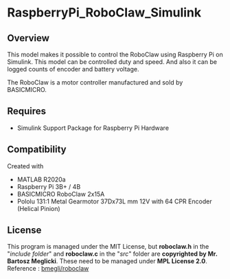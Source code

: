 # RaspberryPi_RoboClaw_Simulink

## Overview
This model makes it possible to control the RoboClaw using Raspberry Pi on Simulink. This model can be controlled duty and speed. And also it can be logged counts of encoder and battery voltage.

The RoboClaw is a motor controller manufactured and sold by BASICMICRO.

## Requires
* Simulink Support Package for Raspberry Pi Hardware

## Compatibility
Created with
* MATLAB R2020a
* Raspberry Pi 3B+ / 4B
* BASICMICRO RoboClaw 2x15A
* Pololu 131:1 Metal Gearmotor 37Dx73L mm 12V with 64 CPR Encoder (Helical Pinion)

## License
This program is managed under the MIT License, but **roboclaw.h** in the "*include folder*" and **roboclaw.c** in the "*src*" folder are **copyrighted by Mr. Bartosz Meglicki**. These need to be managed under **MPL License 2.0**.\
Reference : [ bmegli/roboclaw ](https://github.com/bmegli/roboclaw)
